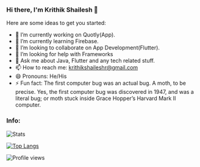 ### Hi there, I'm Krithik Shailesh 👋

Here are some ideas to get you started:

- 🔭 I’m currently working on Quotly(App).
- 🌱 I’m currently learning Firebase.
- 👯 I’m looking to collaborate on App Development(Flutter).
- 🤔 I’m looking for help with Frameworks
- 💬 Ask me about Java, Flutter and any tech related stuff.
- 📫 How to reach me: krithikshaileshr@gmail.com
- 😄 Pronouns: He/His
- ⚡ Fun fact: The first computer bug was an actual bug. A moth, to be precise. Yes, the first computer bug was discovered in 1947, and was a literal bug; or moth stuck inside Grace Hopper’s Harvard Mark II computer.


### Info:

![Stats](https://github-readme-stats.vercel.app/api?username=KrithikShailesh)

[![Top Langs](https://github-readme-stats.vercel.app/api/top-langs/?username=KrithikShailesh)](https://github.com/KrithikShailesh/github-readme-stats)

![Profile views](https://gpvc.arturio.dev/KrithikShailesh)
